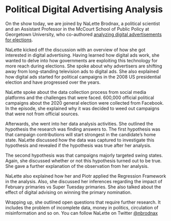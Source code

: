 # Political Digital Advertising Analysis

On the show today, we are joined by NaLette Brodnax, a political scientist and an Assistant Professor in the McCourt School of Public Policy at Georgetown University, who co-authored [analyzing digital advertisements for elections](https://journals.sagepub.com/doi/full/10.1177/10659129221078046).

NaLette kicked off the discussion with an overview of how she got interested in digital advertising. Having learned how digital ads work, she wanted to delve into how governments are exploiting this technology for more reach during elections. She spoke about why advertisers are shifting away from long-standing television ads to digital ads. She also explained how digital ads started for political campaigns in the 2008 US presidential election and have progressed over the years.

NaLette spoke about the data collection process from social media platforms and the challenges that were faced. 600,000 official political campaigns about the 2020 general election were collected from Facebook. In the episode, she explained why it was decided to weed out campaigns that were not from official sources. 

Afterwards, she went into her data analysis activities. She outlined the hypothesis the research was finding answers to. The first hypothesis was that campaign contributions will start strongest in the candidate’s home state. NaLette discussed how the data was captured to investigate this hypothesis and revealed if the hypothesis was true after her analysis. 

The second hypothesis was that campaigns majorly targeted swing states. Again, she discussed whether or not this hypothesis turned out to be true. She gave a further explanation of the observation from her analysis.

NaLette also explained how her and Piotr applied the Regression Framework in the analysis. Also, she discussed her inferences regarding the impact of February primaries vs Super Tuesday primaries. She also talked about the effect of digital advising on winning the primary nomination. 

Wrapping up, she outlined open questions that require further research. It includes the problem of incomplete data, money in politics, circulation of misinformation and so on. You can follow NaLette on Twitter [@nbrodnax](https://twitter.com/nbrodnax)
